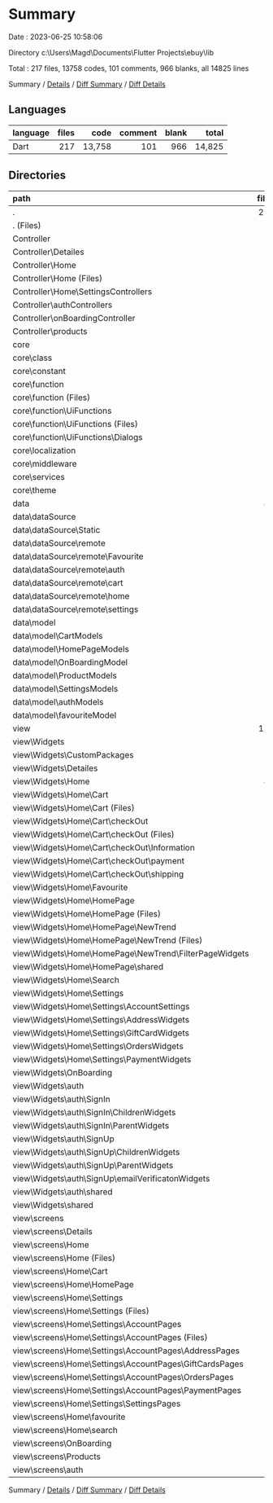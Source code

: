 # Summary

Date : 2023-06-25 10:58:06

Directory c:\\Users\\Magd\\Documents\\Flutter Projects\\ebuy\\lib

Total : 217 files,  13758 codes, 101 comments, 966 blanks, all 14825 lines

Summary / [Details](details.md) / [Diff Summary](diff.md) / [Diff Details](diff-details.md)

## Languages
| language | files | code | comment | blank | total |
| :--- | ---: | ---: | ---: | ---: | ---: |
| Dart | 217 | 13,758 | 101 | 966 | 14,825 |

## Directories
| path | files | code | comment | blank | total |
| :--- | ---: | ---: | ---: | ---: | ---: |
| . | 217 | 13,758 | 101 | 966 | 14,825 |
| . (Files) | 3 | 224 | 0 | 11 | 235 |
| Controller | 17 | 3,251 | 21 | 260 | 3,532 |
| Controller\\Detailes | 1 | 290 | 0 | 29 | 319 |
| Controller\\Home | 12 | 2,368 | 5 | 169 | 2,542 |
| Controller\\Home (Files) | 7 | 1,426 | 3 | 98 | 1,527 |
| Controller\\Home\\SettingsControllers | 5 | 942 | 2 | 71 | 1,015 |
| Controller\\authControllers | 2 | 492 | 16 | 50 | 558 |
| Controller\\onBoardingController | 1 | 46 | 0 | 7 | 53 |
| Controller\\products | 1 | 55 | 0 | 5 | 60 |
| core | 31 | 1,140 | 44 | 101 | 1,285 |
| core\\class | 4 | 247 | 0 | 15 | 262 |
| core\\constant | 6 | 334 | 42 | 32 | 408 |
| core\\function | 16 | 399 | 0 | 39 | 438 |
| core\\function (Files) | 6 | 108 | 0 | 15 | 123 |
| core\\function\\UiFunctions | 10 | 291 | 0 | 24 | 315 |
| core\\function\\UiFunctions (Files) | 6 | 134 | 0 | 15 | 149 |
| core\\function\\UiFunctions\\Dialogs | 4 | 157 | 0 | 9 | 166 |
| core\\localization | 2 | 39 | 2 | 6 | 47 |
| core\\middleware | 1 | 23 | 0 | 2 | 25 |
| core\\services | 1 | 22 | 0 | 4 | 26 |
| core\\theme | 1 | 76 | 0 | 3 | 79 |
| data | 44 | 1,560 | 7 | 128 | 1,695 |
| data\\dataSource | 21 | 418 | 7 | 70 | 495 |
| data\\dataSource\\Static | 3 | 92 | 7 | 9 | 108 |
| data\\dataSource\\remote | 18 | 326 | 0 | 61 | 387 |
| data\\dataSource\\remote\\Favourite | 3 | 34 | 0 | 6 | 40 |
| data\\dataSource\\remote\\auth | 7 | 76 | 0 | 21 | 97 |
| data\\dataSource\\remote\\cart | 3 | 80 | 0 | 13 | 93 |
| data\\dataSource\\remote\\home | 3 | 72 | 0 | 11 | 83 |
| data\\dataSource\\remote\\settings | 2 | 64 | 0 | 10 | 74 |
| data\\model | 23 | 1,142 | 0 | 58 | 1,200 |
| data\\model\\CartModels | 4 | 240 | 0 | 8 | 248 |
| data\\model\\HomePageModels | 7 | 309 | 0 | 20 | 329 |
| data\\model\\OnBoardingModel | 1 | 7 | 0 | 1 | 8 |
| data\\model\\ProductModels | 4 | 287 | 0 | 8 | 295 |
| data\\model\\SettingsModels | 3 | 111 | 0 | 12 | 123 |
| data\\model\\authModels | 3 | 27 | 0 | 5 | 32 |
| data\\model\\favouriteModel | 1 | 161 | 0 | 4 | 165 |
| view | 122 | 7,583 | 29 | 466 | 8,078 |
| view\\Widgets | 83 | 4,771 | 26 | 323 | 5,120 |
| view\\Widgets\\CustomPackages | 1 | 92 | 26 | 28 | 146 |
| view\\Widgets\\Detailes | 11 | 786 | 0 | 46 | 832 |
| view\\Widgets\\Home | 45 | 2,798 | 0 | 154 | 2,952 |
| view\\Widgets\\Home\\Cart | 14 | 1,006 | 0 | 47 | 1,053 |
| view\\Widgets\\Home\\Cart (Files) | 3 | 244 | 0 | 10 | 254 |
| view\\Widgets\\Home\\Cart\\checkOut | 11 | 762 | 0 | 37 | 799 |
| view\\Widgets\\Home\\Cart\\checkOut (Files) | 1 | 78 | 0 | 3 | 81 |
| view\\Widgets\\Home\\Cart\\checkOut\\Information | 3 | 278 | 0 | 10 | 288 |
| view\\Widgets\\Home\\Cart\\checkOut\\payment | 5 | 268 | 0 | 16 | 284 |
| view\\Widgets\\Home\\Cart\\checkOut\\shipping | 2 | 138 | 0 | 8 | 146 |
| view\\Widgets\\Home\\Favourite | 2 | 143 | 0 | 7 | 150 |
| view\\Widgets\\Home\\HomePage | 18 | 981 | 0 | 69 | 1,050 |
| view\\Widgets\\Home\\HomePage (Files) | 10 | 642 | 0 | 39 | 681 |
| view\\Widgets\\Home\\HomePage\\NewTrend | 7 | 305 | 0 | 26 | 331 |
| view\\Widgets\\Home\\HomePage\\NewTrend (Files) | 3 | 166 | 0 | 11 | 177 |
| view\\Widgets\\Home\\HomePage\\NewTrend\\FilterPageWidgets | 4 | 139 | 0 | 15 | 154 |
| view\\Widgets\\Home\\HomePage\\shared | 1 | 34 | 0 | 4 | 38 |
| view\\Widgets\\Home\\Search | 2 | 121 | 0 | 6 | 127 |
| view\\Widgets\\Home\\Settings | 9 | 547 | 0 | 25 | 572 |
| view\\Widgets\\Home\\Settings\\AccountSettings | 2 | 101 | 0 | 6 | 107 |
| view\\Widgets\\Home\\Settings\\AddressWidgets | 1 | 36 | 0 | 2 | 38 |
| view\\Widgets\\Home\\Settings\\GiftCardWidgets | 4 | 237 | 0 | 13 | 250 |
| view\\Widgets\\Home\\Settings\\OrdersWidgets | 1 | 133 | 0 | 2 | 135 |
| view\\Widgets\\Home\\Settings\\PaymentWidgets | 1 | 40 | 0 | 2 | 42 |
| view\\Widgets\\OnBoarding | 1 | 48 | 0 | 5 | 53 |
| view\\Widgets\\auth | 14 | 516 | 0 | 53 | 569 |
| view\\Widgets\\auth\\SignIn | 2 | 65 | 0 | 7 | 72 |
| view\\Widgets\\auth\\SignIn\\ChildrenWidgets | 1 | 31 | 0 | 4 | 35 |
| view\\Widgets\\auth\\SignIn\\ParentWidgets | 1 | 34 | 0 | 3 | 37 |
| view\\Widgets\\auth\\SignUp | 9 | 360 | 0 | 33 | 393 |
| view\\Widgets\\auth\\SignUp\\ChildrenWidgets | 4 | 158 | 0 | 15 | 173 |
| view\\Widgets\\auth\\SignUp\\ParentWidgets | 4 | 173 | 0 | 15 | 188 |
| view\\Widgets\\auth\\SignUp\\emailVerificatonWidgets | 1 | 29 | 0 | 3 | 32 |
| view\\Widgets\\auth\\shared | 3 | 91 | 0 | 13 | 104 |
| view\\Widgets\\shared | 11 | 531 | 0 | 37 | 568 |
| view\\screens | 39 | 2,812 | 3 | 143 | 2,958 |
| view\\screens\\Details | 2 | 117 | 0 | 7 | 124 |
| view\\screens\\Home | 29 | 2,115 | 3 | 103 | 2,221 |
| view\\screens\\Home (Files) | 1 | 95 | 1 | 3 | 99 |
| view\\screens\\Home\\Cart | 3 | 198 | 0 | 11 | 209 |
| view\\screens\\Home\\HomePage | 4 | 295 | 2 | 17 | 314 |
| view\\screens\\Home\\Settings | 18 | 1,387 | 0 | 61 | 1,448 |
| view\\screens\\Home\\Settings (Files) | 1 | 99 | 0 | 5 | 104 |
| view\\screens\\Home\\Settings\\AccountPages | 14 | 1,139 | 0 | 46 | 1,185 |
| view\\screens\\Home\\Settings\\AccountPages (Files) | 4 | 225 | 0 | 14 | 239 |
| view\\screens\\Home\\Settings\\AccountPages\\AddressPages | 3 | 254 | 0 | 9 | 263 |
| view\\screens\\Home\\Settings\\AccountPages\\GiftCardsPages | 3 | 198 | 0 | 11 | 209 |
| view\\screens\\Home\\Settings\\AccountPages\\OrdersPages | 2 | 212 | 0 | 6 | 218 |
| view\\screens\\Home\\Settings\\AccountPages\\PaymentPages | 2 | 250 | 0 | 6 | 256 |
| view\\screens\\Home\\Settings\\SettingsPages | 3 | 149 | 0 | 10 | 159 |
| view\\screens\\Home\\favourite | 1 | 61 | 0 | 3 | 64 |
| view\\screens\\Home\\search | 2 | 79 | 0 | 8 | 87 |
| view\\screens\\OnBoarding | 1 | 52 | 0 | 6 | 58 |
| view\\screens\\Products | 1 | 42 | 0 | 4 | 46 |
| view\\screens\\auth | 6 | 486 | 0 | 23 | 509 |

Summary / [Details](details.md) / [Diff Summary](diff.md) / [Diff Details](diff-details.md)